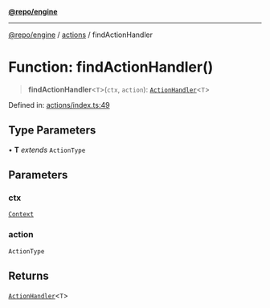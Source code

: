 [**@repo/engine**](../../README.md)

***

[@repo/engine](../../modules.md) / [actions](../README.md) / findActionHandler

# Function: findActionHandler()

> **findActionHandler**\<`T`\>(`ctx`, `action`): [`ActionHandler`](../type-aliases/ActionHandler.md)\<`T`\>

Defined in: [actions/index.ts:49](https://github.com/alexqguo/drinking-board-game-v3/blob/1123a2491488adcd1534d1bcc4d95b9a9f0d7a43/packages/engine/src/actions/index.ts#L49)

## Type Parameters

• **T** *extends* `ActionType`

## Parameters

### ctx

[`Context`](../../context/classes/Context.md)

### action

`ActionType`

## Returns

[`ActionHandler`](../type-aliases/ActionHandler.md)\<`T`\>
